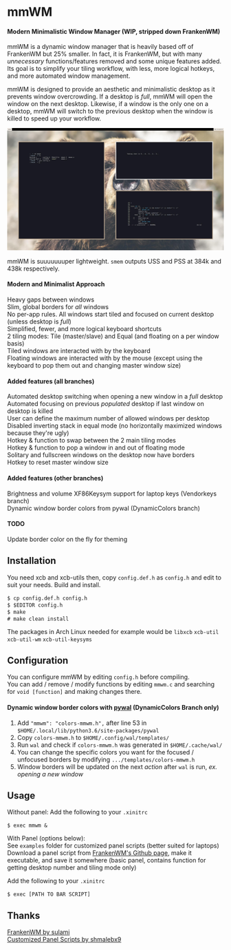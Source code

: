 # mmWM
#### Modern Minimalistic Window Manager (WIP, stripped down FrankenWM)

mmWM is a dynamic window manager that is heavily based off of FrankenWM but 25% smaller. In fact, it is FrankenWM, but with many _unnecessary_ functions/features removed and some unique features added. Its goal is to simplify your tiling workflow, with less, more logical hotkeys, and more automated window management.

mmWM is designed to provide an aesthetic and minimalistic desktop as it prevents window overcrowding. If a desktop is _full_, mmWM will open the window on the next desktop. Likewise, if a window is the only one on a desktop, mmWM will switch to the previous desktop when the window is killed to speed up your workflow.

![mmwm thumbnail](mmwm.jpg)

mmWM is suuuuuuuper lightweight. `smem` outputs USS and PSS at 384k and 438k respectively.



#### Modern and Minimalist Approach
Heavy gaps between windows\
Slim, global borders for _all_ windows\
No per-app rules. All windows start tiled and focused on current desktop (unless desktop is _full_)\
Simplified, fewer, and more logical keyboard shortcuts\
2 tiling modes: Tile (master/slave) and Equal (and floating on a per window basis)\
Tiled windows are interacted with by the keyboard\
Floating windows are interacted with by the mouse (except using the keyboard to pop them out and changing master window size)


#### Added features (all branches)
Automated desktop switching when opening a new window in a _full_ desktop\
Automated focusing on previous _populated_ desktop if last window on desktop is killed\
User can define the maximum number of allowed windows per desktop\
Disabled inverting stack in equal mode (no horizontally maximized windows because they're ugly)\
Hotkey & function to swap between the 2 main tiling modes\
Hotkey & function to pop a window in and out of floating mode\
Solitary and fullscreen windows on the desktop now have borders\
Hotkey to reset master window size

#### Added features (other branches)
Brightness and volume XF86Keysym support for laptop keys (Vendorkeys branch)\
Dynamic window border colors from pywal (DynamicColors branch)

#### TODO
Update border color on the fly for theming

Installation
------------

You need xcb and xcb-utils then, copy `config.def.h` as `config.h` and edit to
suit your needs.  Build and install.

    $ cp config.def.h config.h
    $ $EDITOR config.h
    $ make
    # make clean install

The packages in Arch Linux needed for example would be
`libxcb` `xcb-util` `xcb-util-wm` `xcb-util-keysyms`


Configuration
-------------

You can configure mmWM by editing `config.h` before compiling.\
You can add / remove / modify functions by editing `mmwm.c` and searching for `void [function]` and making changes there.

#### Dynamic window border colors with [pywal](https://github.com/dylanaraps/pywal) (DynamicColors Branch only)
1. Add `"mmwm": "colors-mmwm.h",` after line 53 in `$HOME/.local/lib/python3.6/site-packages/pywal`
2. Copy `colors-mmwm.h` to `$HOME/.config/wal/templates/`
3. Run `wal` and check if `colors-mmwm.h` was generated in `$HOME/.cache/wal/`
4. You can change the specific colors you want for the focused / unfocused borders by modifying `.../templates/colors-mmwm.h`
5. Window borders will be updated on the next _action_ after `wal` is run, _ex. opening a new window_

Usage
-----

Without panel: Add the following to your `.xinitrc`

    $ exec mmwm &

With Panel (options below):\
See `examples` folder for customized panel scripts (better suited for laptops)\
Download a panel script from [FrankenWM's Github page](https://gist.github.com/sulami/d6a53179d6d7479e0709), make it executable, and save it somewhere (basic panel, contains function for getting desktop number and tiling mode only)


Add the following to your `.xinitrc`

    $ exec [PATH TO BAR SCRIPT]


Thanks
------

[FrankenWM by sulami](https://github.com/sulami/FrankenWM)\
[Customized Panel Scripts by shmalebx9](https://github.com/shmalebx9)


